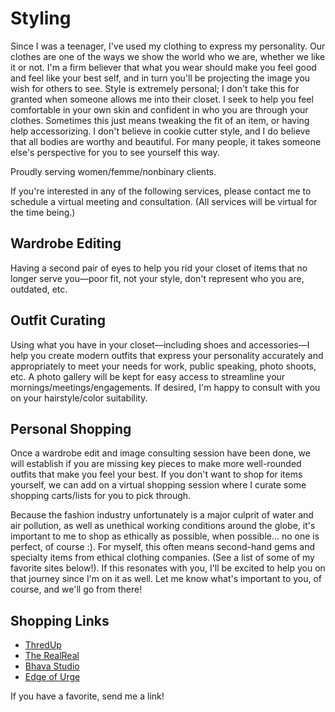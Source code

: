 # Styling

Since I was a teenager, I've used my clothing to express my personality. Our clothes are one of the ways we show the world who we are, whether we like it or not. I'm a firm believer that what you wear should make you feel good and feel like your best self, and in turn you'll be projecting the image you wish for others to see. Style is extremely personal; I don't take this for granted when someone allows me into their closet. I seek to help you feel comfortable in your own skin and confident in who you are through your clothes. Sometimes this just means tweaking the fit of an item, or having help accessorizing. I don't believe in cookie cutter style, and I do believe that all bodies are worthy and beautiful. For many people, it takes someone else's perspective for you to see yourself this way.

Proudly serving women/femme/nonbinary clients.

If you're interested in any of the following services, please contact me to schedule a virtual meeting and consultation. (All services will be virtual for the time being.)

## Wardrobe Editing

Having a second pair of eyes to help you rid your closet of items that no longer serve you—poor fit, not your style, don't represent who you are, outdated, etc.

## Outfit Curating

Using what you have in your closet—including shoes and accessories—I help you create modern outfits that express your personality accurately and appropriately to meet your needs for work, public speaking, photo shoots, etc. A photo gallery will be kept for easy access to streamline your mornings/meetings/engagements. If desired, I'm happy to consult with you on your hairstyle/color suitability.

## Personal Shopping

Once a wardrobe edit and image consulting session have been done, we will establish if you are missing key pieces to make more well-rounded outfits that make you feel your best. If you don't want to shop for items yourself, we can add on a virtual shopping session where I curate some shopping carts/lists for you to pick through.

Because the fashion industry unfortunately is a major culprit of water and air pollution, as well as unethical working conditions around the globe, it's important to me to shop as ethically as possible, when possible... no one is perfect, of course :). For myself, this often means second-hand gems and specialty items from ethical clothing companies. (See a list of some of my favorite sites below!). If this resonates with you, I'll be excited to help you on that journey since I'm on it as well. Let me know what's important to you, of course, and we'll go from there!

## Shopping Links

*   [ThredUp](https://www.thredup.com/)
*   [The RealReal](https://www.therealreal.com/)
*   [Bhava Studio](https://bhavastudio.com/)
*   [Edge of Urge](https://edgeofurge.com/)

If you have a favorite, <link to="/contact">send me a link!

